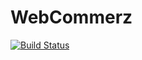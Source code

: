 # WebCommerz


[![Build Status](https://travis-ci.org/graemefoster/WebCommerz.svg?branch=master)](https://travis-ci.org/graemefoster/WebCommerz.svg?branch=master)
